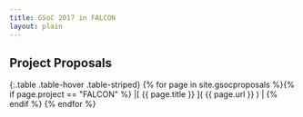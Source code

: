 ```yaml
---
title: GSoC 2017 in FALCON
layout: plain
---
```

## Project Proposals

{:.table .table-hover .table-striped}
{% for page in site.gsocproposals %}{% if page.project == "FALCON" %} |[ {{ page.title }} ]( {{ page.url }} ) | {% endif %}
{% endfor %}
